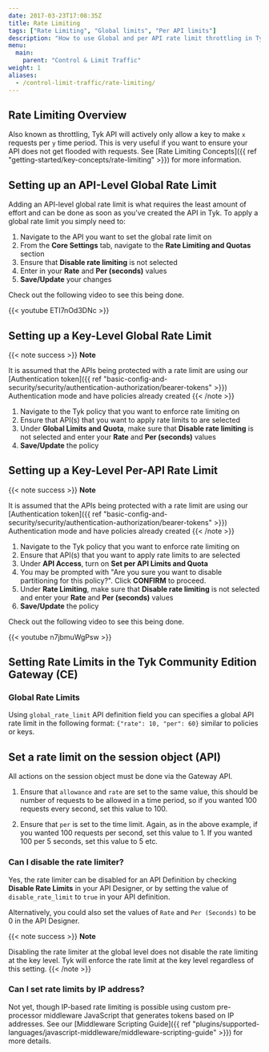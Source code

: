 ```yaml
---
date: 2017-03-23T17:08:35Z
title: Rate Limiting
tags: ["Rate Limiting", "Global limits", "Per API limits"]
description: "How to use Global and per API rate limit throttling in Tyk"
menu:
  main:
    parent: "Control & Limit Traffic"
weight: 1 
aliases:
  - /control-limit-traffic/rate-limiting/
---
```


## Rate Limiting Overview

Also known as throttling, Tyk API will actively only allow a key to make `x` requests per `y` time period. This is very useful if you want to ensure your API does not get flooded with requests. See [Rate Limiting Concepts]({{ ref "getting-started/key-concepts/rate-limiting" >}}) for more information.


## Setting up an API-Level Global Rate Limit

Adding an API-level global rate limit is what requires the least amount of effort and can be done as soon as you’ve created the API in Tyk. To apply a global rate limit you simply need to:

1. Navigate to the API you want to set the global rate limit on
2. From the **Core Settings** tab, navigate to the **Rate Limiting and Quotas** section
3. Ensure that **Disable rate limiting** is not selected
4. Enter in your **Rate** and **Per (seconds)** values
5. **Save/Update** your changes

Check out the following video to see this being done.

{{< youtube ETI7nOd3DNc >}}

## Setting up a Key-Level Global Rate Limit

{{< note success >}}
**Note**  

 It is assumed that the APIs being protected with a rate limit are using our [Authentication token]({{ ref "basic-config-and-security/security/authentication-authorization/bearer-tokens" >}}) Authentication mode and have policies already created
{{< /note >}}

1. Navigate to the Tyk policy that you want to enforce rate limiting on
2. Ensure that API(s) that you want to apply rate limits to are selected
3. Under **Global Limits and Quota**, make sure that **Disable rate limiting** is not selected and enter your **Rate** and **Per (seconds)** values
4. **Save/Update** the policy

## Setting up a Key-Level Per-API Rate Limit

{{< note success >}}
**Note**  

 It is assumed that the APIs being protected with a rate limit are using our [Authentication token]({{ ref "basic-config-and-security/security/authentication-authorization/bearer-tokens" >}}) Authentication mode and have policies already created
{{< /note >}}

1. Navigate to the Tyk policy that you want to enforce rate limiting on
2. Ensure that API(s) that you want to apply rate limits to are selected
3. Under **API Access**, turn on **Set per API Limits and Quota**
4. You may be prompted with "Are you sure you want to disable partitioning for this policy?". Click **CONFIRM** to proceed.
5. Under **Rate Limiting**, make sure that **Disable rate limiting** is not selected and enter your **Rate** and **Per (seconds)** values
6. **Save/Update** the policy

Check out the following video to see this being done.

{{< youtube n7jbmuWgPsw >}}

## Setting Rate Limits in the Tyk Community Edition Gateway (CE)

### Global Rate Limits

Using `global_rate_limit` API definition field you can specifies a global API rate limit in the following format: `{"rate": 10, "per": 60}` similar to policies or keys.

## Set a rate limit on the session object (API)

All actions on the session object must be done via the Gateway API.

1. Ensure that `allowance` and `rate` are set to the same value, this should be number of requests to be allowed in a time period, so if you wanted 100 requests every second, set this value to 100.

2. Ensure that `per` is set to the time limit. Again, as in the above example, if you wanted 100 requests per second, set this value to 1. If you wanted 100 per 5 seconds, set this value to 5 etc.

### Can I disable the rate limiter?

Yes, the rate limiter can be disabled for an API Definition by checking **Disable Rate Limits** in your API Designer, or by setting the value of `disable_rate_limit` to `true` in your API definition.

Alternatively, you could also set the values of `Rate` and `Per (Seconds)` to be 0 in the API Designer.

{{< note success >}}
**Note**  

Disabling the rate limiter at the global level does not disable the rate limiting at the key level.  Tyk will enforce the rate limit at the key level regardless of this setting.
{{< /note >}}

### Can I set rate limits by IP address?

Not yet, though IP-based rate limiting is possible using custom pre-processor middleware JavaScript that generates tokens based on IP addresses. See our [Middleware Scripting Guide]({{ ref "plugins/supported-languages/javascript-middleware/middleware-scripting-guide" >}}) for more details.
